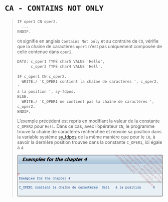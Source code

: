 # **`CA - CONTAINS NOT ONLY`**

> ```JS
> IF oper1 CN oper2.
>   ...
> ENDIF.
> ```
>
> `CN` signifie en anglais `Contains Not only` et au contraire de `CO`, vérifie que la chaîne de caractères `oper1` n’est pas uniquement composée de celle contenue dans `oper2`.
>
> ```JS
> DATA: c_oper1 TYPE char5 VALUE 'Hello',
>       c_oper2 TYPE char4 VALUE 'Hell'.
>
> IF c_oper1 CN c_oper2.
>   WRITE:/ 'C_OPER1 contient la chaîne de caractères ', c_oper2, '
> à la position ', sy-fdpos.
> ELSE.
>   WRITE:/ 'C_OPER1 ne contient pas la chaîne de caractères ', c_oper2.
> ENDIF.
> ```
>
> L’exemple précédent est repris en modifiant la valeur de la constante `C_OPER2` pour `Hell`. Dans ce cas, avec l’opérateur `CN`, le programme trouve la chaîne de caractères recherchée et renvoie sa position dans la variable système [sy_fdpos](../99_Help/02_SY-SYSTEM.md) de la même manière que pour le `CO`, à savoir la dernière position trouvée dans la constante `C_OPER1`, ici égale à `4`.
>
> ![](../00_Ressources/02_05_01.png)

